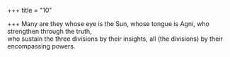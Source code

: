 +++
title = "10"

+++
Many are they whose eye is the Sun, whose tongue is Agni, who  strengthen through the truth,  
who sustain the three divisions by their insights, all (the divisions) by  their encompassing powers.  